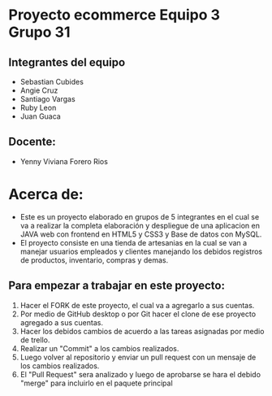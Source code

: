 # Proyecto ecommerce Equipo 3 Grupo 31

## Integrantes del equipo

- Sebastian Cubides
- Angie Cruz
- Santiago Vargas
- Ruby Leon
- Juan Guaca

## Docente:
- Yenny Viviana Forero Rios 

# Acerca de:

* Este es un proyecto elaborado en grupos de 5 integrantes en el cual se va a realizar la completa elaboración y despliegue de una aplicacion en JAVA web con frontend en HTML5 y CSS3 y Base de datos con MySQL. 
* El proyecto consiste en una tienda de artesanias en la cual se van a manejar usuarios empleados y clientes manejando los debidos registros de productos, inventario, compras y demas. 

## Para empezar a trabajar en este proyecto: 

1. Hacer el FORK de este proyecto, el cual va a agregarlo a sus cuentas.
2. Por medio de GitHub desktop o por Git hacer el clone de ese proyecto agregado a sus cuentas. 
3. Hacer los debidos cambios de acuerdo a las tareas asignadas por medio de trello. 
4. Realizar un "Commit" a los cambios realizados. 
5. Luego volver al repositorio y enviar un pull request con un mensaje de los cambios realizados. 
6. El "Pull Request" sera analizado y luego de aprobarse se hara el debido "merge" para incluirlo en el paquete principal

